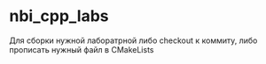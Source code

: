 # nbi_cpp_labs
Для сборки нужной лаборатрной либо checkout к коммиту, либо прописать нужный файл в CMakeLists
